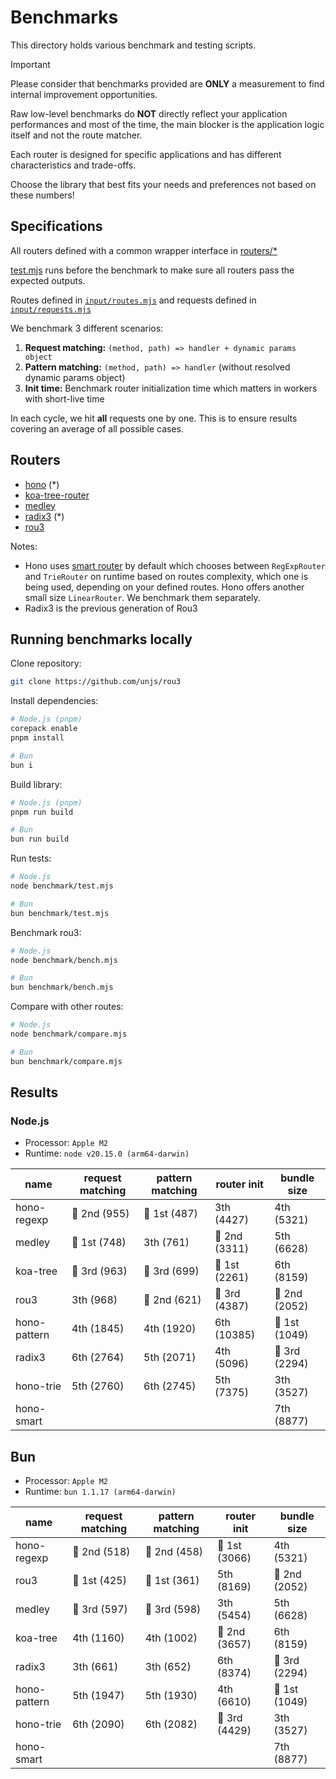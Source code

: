 # Benchmarks

This directory holds various benchmark and testing scripts.

> [!IMPORTANT]
> Please consider that benchmarks provided are **ONLY** a measurement to find internal improvement opportunities.
>
> Raw low-level benchmarks do **NOT** directly reflect your application performances and most of the time, the main blocker is the application logic itself and not the route matcher.
>
> Each router is designed for specific applications and has different characteristics and trade-offs.
>
> Choose the library that best fits your needs and preferences not based on these numbers!

## Specifications

All routers defined with a common wrapper interface in [routers/\*](./routers/)

[test.mjs](./test.mjs) runs before the benchmark to make sure all routers pass the expected outputs.

Routes defined in [`input/routes.mjs`](./input/routes.mjs) and requests defined in [`input/requests.mjs`](./input/requests.mjs)

We benchmark 3 different scenarios:

1. **Request matching:** `(method, path) => handler + dynamic params object`
2. **Pattern matching:** `(method, path) => handler` (without resolved dynamic params object)
3. **Init time:** Benchmark router initialization time which matters in workers with short-live time

In each cycle, we hit **all** requests one by one. This is to ensure results covering an average of all possible cases.

## Routers

- [hono](https://hono.dev/docs/concepts/routers) (\*)
- [koa-tree-router](https://github.com/steambap/koa-tree-router)
- [medley](https://github.com/medleyjs/router)
- [radix3](https://github.com/unjs/rou3/tree/radix3) (\*)
- [rou3](https://github.com/unjs/rou3)

Notes:

- Hono uses [smart router](https://hono.dev/docs/concepts/routers#smartrouter) by default which chooses between `RegExpRouter` and `TrieRouter` on runtime based on routes complexity, which one is being used, depending on your defined routes. Hono offers another small size `LinearRouter`. We benchmark them separately.
- Radix3 is the previous generation of Rou3

## Running benchmarks locally

Clone repository:

```sh
git clone https://github.com/unjs/rou3
```

Install dependencies:

```sh
# Node.js (pnpm)
corepack enable
pnpm install

# Bun
bun i
```

Build library:

```sh
# Node.js (pnpm)
pnpm run build

# Bun
bun run build
```

Run tests:

```sh
# Node.js
node benchmark/test.mjs

# Bun
bun benchmark/test.mjs
```

Benchmark rou3:

```sh
# Node.js
node benchmark/bench.mjs

# Bun
bun benchmark/bench.mjs
```

Compare with other routes:

```sh
# Node.js
node benchmark/compare.mjs

# Bun
bun benchmark/compare.mjs
```

## Results

### Node.js

<!-- automd:bench node -->

- Processor: `Apple M2`
- Runtime: `node v20.15.0 (arm64-darwin)`

| name         | request matching | pattern matching | router init   | bundle size   |
| ------------ | ---------------- | ---------------- | ------------- | ------------- |
| hono-regexp  | 🥈 2nd (955)     | 🥇 1st (487)     | 3th (4427)    | 4th (5321)    |
| medley       | 🥇 1st (748)     | 3th (761)        | 🥈 2nd (3311) | 5th (6628)    |
| koa-tree     | 🥉 3rd (963)     | 🥉 3rd (699)     | 🥇 1st (2261) | 6th (8159)    |
| rou3         | 3th (968)        | 🥈 2nd (621)     | 🥉 3rd (4387) | 🥈 2nd (2052) |
| hono-pattern | 4th (1845)       | 4th (1920)       | 6th (10385)   | 🥇 1st (1049) |
| radix3       | 6th (2764)       | 5th (2071)       | 4th (5096)    | 🥉 3rd (2294) |
| hono-trie    | 5th (2760)       | 6th (2745)       | 5th (7375)    | 3th (3527)    |
| hono-smart   |                  |                  |               | 7th (8877)    |

<!-- /automd -->

## Bun

<!-- automd:bench bun -->

- Processor: `Apple M2`
- Runtime: `bun 1.1.17 (arm64-darwin)`

| name         | request matching | pattern matching | router init   | bundle size   |
| ------------ | ---------------- | ---------------- | ------------- | ------------- |
| hono-regexp  | 🥈 2nd (518)     | 🥈 2nd (458)     | 🥇 1st (3066) | 4th (5321)    |
| rou3         | 🥇 1st (425)     | 🥇 1st (361)     | 5th (8169)    | 🥈 2nd (2052) |
| medley       | 🥉 3rd (597)     | 🥉 3rd (598)     | 3th (5454)    | 5th (6628)    |
| koa-tree     | 4th (1160)       | 4th (1002)       | 🥈 2nd (3657) | 6th (8159)    |
| radix3       | 3th (661)        | 3th (652)        | 6th (8374)    | 🥉 3rd (2294) |
| hono-pattern | 5th (1947)       | 5th (1930)       | 4th (6610)    | 🥇 1st (1049) |
| hono-trie    | 6th (2090)       | 6th (2082)       | 🥉 3rd (4429) | 3th (3527)    |
| hono-smart   |                  |                  |               | 7th (8877)    |

<!-- /automd -->
